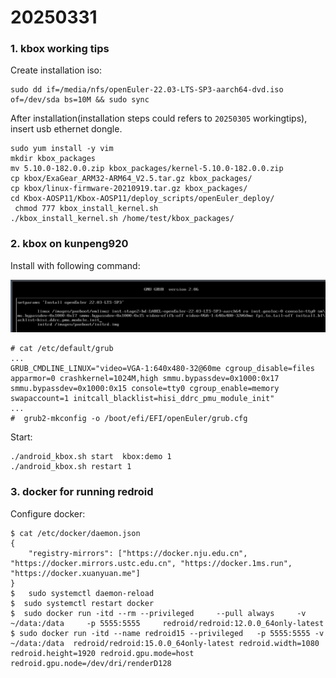 # 20250331
### 1. kbox working tips
Create installation iso:     

```
sudo dd if=/media/nfs/openEuler-22.03-LTS-SP3-aarch64-dvd.iso of=/dev/sda bs=10M && sudo sync 
```
After installation(installation steps could refers to `20250305` workingtips), insert usb ethernet dongle.      

```
sudo yum install -y vim
mkdir kbox_packages
mv 5.10.0-182.0.0.zip kbox_packages/kernel-5.10.0-182.0.0.zip
cp kbox/ExaGear_ARM32-ARM64_V2.5.tar.gz kbox_packages/
cp kbox/linux-firmware-20210919.tar.gz kbox_packages/
cd Kbox-AOSP11/Kbox-AOSP11/deploy_scripts/openEuler_deploy/
 chmod 777 kbox_install_kernel.sh 
./kbox_install_kernel.sh /home/test/kbox_packages/

```

### 2. kbox on kunpeng920
Install with following command:    

![./images/2025_03_31_14_45_16_1535x258.jpg](./images/2025_03_31_14_45_16_1535x258.jpg)

```
# cat /etc/default/grub
...
GRUB_CMDLINE_LINUX="video=VGA-1:640x480-32@60me cgroup_disable=files apparmor=0 crashkernel=1024M,high smmu.bypassdev=0x1000:0x17 smmu.bypassdev=0x1000:0x15 console=tty0 cgroup_enable=memory swapaccount=1 initcall_blacklist=hisi_ddrc_pmu_module_init"
...
#  grub2-mkconfig -o /boot/efi/EFI/openEuler/grub.cfg 
```
Start:      

```
./android_kbox.sh start  kbox:demo 1
./android_kbox.sh restart 1
```

### 3. docker for running redroid
Configure docker:     

```
$ cat /etc/docker/daemon.json 
{
    "registry-mirrors": ["https://docker.nju.edu.cn", "https://docker.mirrors.ustc.edu.cn", "https://docker.1ms.run", "https://docker.xuanyuan.me"]
}
$   sudo systemctl daemon-reload
$  sudo systemctl restart docker
$  sudo docker run -itd --rm --privileged     --pull always     -v ~/data:/data     -p 5555:5555     redroid/redroid:12.0.0_64only-latest
$ sudo docker run -itd --name redroid15 --privileged   -p 5555:5555 -v ~/data:/data  redroid/redroid:15.0.0_64only-latest redroid.width=1080 redroid.height=1920 redroid.gpu.mode=host redroid.gpu.node=/dev/dri/renderD128
```
